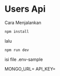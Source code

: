 # Users Api

Cara Menjalankan
```sh 
npm install
```

lalu
```bash
npm run dev
```

isi file .env-sample

MONGO_URL=
API_KEY=
